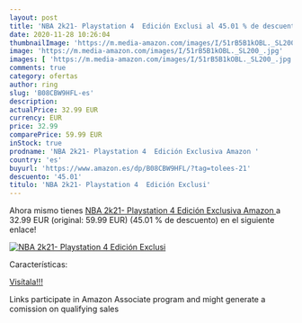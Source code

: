 ```yaml
---
layout: post
title: 'NBA 2k21- Playstation 4  Edición Exclusi al 45.01 % de descuento'
date: 2020-11-28 10:26:04
thumbnailImage: 'https://m.media-amazon.com/images/I/51rB5B1kOBL._SL200_.jpg'
image: 'https://m.media-amazon.com/images/I/51rB5B1kOBL._SL200_.jpg'
images: [ 'https://m.media-amazon.com/images/I/51rB5B1kOBL._SL200_.jpg' ]
comments: true
category: ofertas
author: ring
slug: 'B08CBW9HFL-es'
description:
actualPrice: 32.99 EUR
currency: EUR
price: 32.99
comparePrice: 59.99 EUR
inStock: true
prodname: 'NBA 2k21- Playstation 4  Edición Exclusiva Amazon '
country: 'es'
buyurl: 'https://www.amazon.es/dp/B08CBW9HFL/?tag=tolees-21'
descuento: '45.01'
titulo: 'NBA 2k21- Playstation 4  Edición Exclusi'
---
```


Ahora mismo tienes [NBA 2k21- Playstation 4  Edición Exclusiva Amazon ](https://www.amazon.es/dp/B08CBW9HFL/?tag=tolees-21) a 32.99 EUR (original: 59.99 EUR) (45.01 %  de descuento) en el siguiente enlace!

[![NBA 2k21- Playstation 4  Edición Exclusi](https://m.media-amazon.com/images/I/51rB5B1kOBL._SL200_.jpg)](https://www.amazon.es/dp/B08CBW9HFL/?tag=tolees-21)

Características:


[Visítala!!!](https://www.amazon.es/dp/B08CBW9HFL/?tag=tolees-21)

Links participate in Amazon Associate program and might generate a comission on qualifying sales
